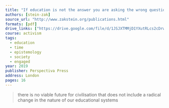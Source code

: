 ```yaml
---
title: "If education is not the answer you are asking the wrong question"
authors: [stein-zak]
source_url: "http://www.zakstein.org/publications.html"
formats: [pdf]
drive_links: ["https://drive.google.com/file/d/1JSJXTMMjD1YXutRLcs2cDrwbWKKbnEQM/view?usp=drivesdk"]
course: activism
tags:
  - education
  - time
  - epistemology
  - society
  - engaged
year: 2019
publisher: Perspectiva Press
address: London
pages: 16
---
```


> there is no viable future for civilisation that does not include a radical change in the nature of our educational systems
